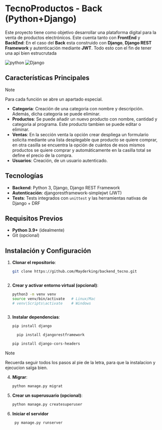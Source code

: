 # TecnoProductos - Back (Python+Django)
Este proyecto tiene como objetivo desarrollar una plataforma digital para la venta de productos electrónicos. Este cuenta tanto con **FrontEnd** y **BackEnd**: En el caso del **Back** esta construido con **Django**, **Django REST Framework** y autenticación mediante **JWT**. Todo esto con el fin de tener una api bien estrucrutada
<br>

![python](https://img.shields.io/badge/python-3670A0?style=for-the-badge&logo=python&logoColor=ffdd54)
![Django](https://img.shields.io/badge/django-%23092E20.svg?style=for-the-badge&logo=django&logoColor=white)
## Características Principales
>[!Note]
>Para cada función se abre un apartado especial.
- **Categoria**: Creación de una categoria con nombre y descripción. Además, dicha categoria se puede eliminar.
- **Productos**: Se puede añadir un nuevo producto con nombre, cantidad  y categoria al programa. Este producto tambien se puede editar o eliminar.
- **Ventas**: En la sección venta la opción crear despliega un formulario solicita mediante una lista desplegable que producto se quiere comprar, en otra casilla se encuentra la opción de cuántos de esos mismos productos se quiere comprar y automáticamente en la casilla total se define el precio de la compra.
- **Usuarios**: Creación, de un usuario autenticado.
## Tecnologías

- **Backend**: Python 3, Django, Django REST Framework
- **Autenticación**: djangorestframework-simplejwt (JWT)
- **Tests**: Tests integrados con `unittest` y las herramientas nativas de Django + DRF

## Requisitos Previos

- **Python 3.9+** (idealmente)
- Git (opcional)

## Instalación y Configuración

1. **Clonar el repositorio**:
   
   ```bash
   git clone https://github.com/Mayderking/backend_tecno.git
  
2. **Crear y activar entorno virtual (opcional)**:
   
   ```bash
   python3 -m venv venv
   source venv/bin/activate   # Linux/Mac
   # venv\Scripts\activate    # Windows
  
3. **Instalar dependencias**:
   
   ```bash
   pip install django 
   ```
   ```bash
     pip install djangorestframework
   ```
   ```bash
   pip install django-cors-headers
   ```
    
> [!Note]
> Recuerda seguir todos los pasos al pie de la letra, para que la instalacion y ejecucion salga bien.

4. **Migrar**:
      
   ```bash
   python manage.py migrat
   ```
5. **Crear un superusuario (opcional)**:
    ```bash
    python manage.py createsuperuser
   
6. **Iniciar el servidor**
   ```bash
    py manage.py runserver
